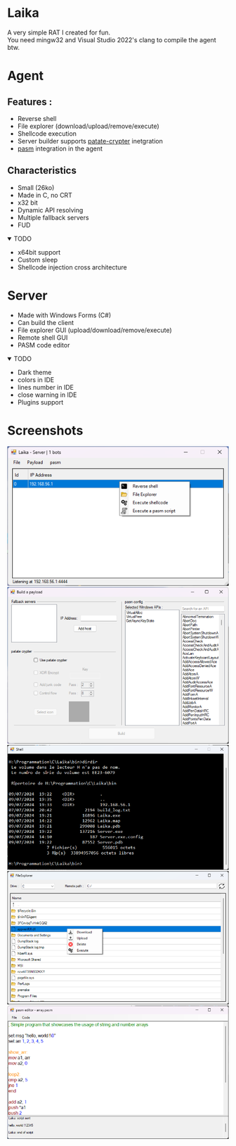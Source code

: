 # Laika

A very simple RAT I created for fun.<br>
You need mingw32 and Visual Studio 2022's clang to compile the agent btw.<br>

# Agent

## Features :
* Reverse shell
* File explorer (download/upload/remove/execute)
* Shellcode execution
* Server builder supports [patate-crypter](https://github.com/ALittlePatate/patate-crypter) inetgration
* [pasm](https://github.com/ALittlePatate/patate-crypter) integration in the agent

## Characteristics
* Small (26ko)
* Made in C, no CRT
* x32 bit
* Dynamic API resolving
* Multiple fallback servers
* FUD

<details open>
<summary>TODO</summary>

* x64bit support
* Custom sleep
* Shellcode injection cross architecture
</details>

# Server

* Made with Windows Forms (C#)
* Can build the client
* File explorer GUI (upload/download/remove/execute)
* Remote shell GUI
* PASM code editor

<details open>
<summary>TODO</summary>

* Dark theme
* colors in IDE
* lines number in IDE
* close warning in IDE
* Plugins support
</details>

# Screenshots
![Alt text](Screenshots/main_menu.png "main menu")
![Alt text](Screenshots/builder.png "builder")
![Alt text](Screenshots/shell.png "shell")
![Alt text](Screenshots/fex.png "file explorer")
![Alt text](Screenshots/pasm_editor.png "pasm editor")